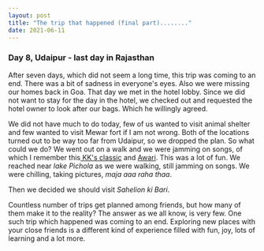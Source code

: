 ```yaml
---
layout: post
title: "The trip that happened (final part)........"
date: 2021-06-11
---
```


### Day 8, Udaipur - last day in Rajasthan

After seven days, which did not seem a long time, this trip was coming to an end. There was a bit of sadness in everyone's eyes. Also we were missing our homes back in Goa. That day we met in the hotel lobby. Since we did not want to stay for the day in the hotel, we checked out and requested the hotel owner to look after our bags. Which he willingly agreed. 

We did not have much to do today, few of us wanted to visit animal shelter and few wanted to visit Mewar fort if I am not wrong. Both of the locations turned out to be way too far from Udaipur, so we dropped the plan. So what could we do? We went out on a walk and we were jamming on songs, of which I remember this<a href="https://youtu.be/zZasH6qkn8M"> KK's classic</a> and <a href="https://youtu.be/9PXsfrc420w"> Awari</a>. This was a lot of fun. We reached near _lake Pichola_ as we were walking, still jamming on songs. We were chilling, taking pictures, _maja aaa raha thaa_. 

Then we decided we should visit _Sahelion ki Bari_. 

Countless number of trips get planned among friends, but how many of them make it to the reality? The answer as we all know, is very few. One such trip which happened was coming to an end. Exploring new places with your close friends is a different kind of experience filled with fun, joy, lots of learning and a lot more. 


